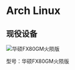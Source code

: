 # Arch Linux

## 现役设备

![华硕FX80GM火陨版](https://2d.zol-img.com.cn/product/190_320x240/797/ce5gNsu5t4Rr6.jpg)

型号：华硕FX80GM火陨版
